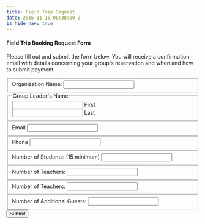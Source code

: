 ```yaml
---
title: Field Trip Request
date: 2016-11-15 00:38:00 Z
is hide_nav: true
---
```


#### Field Trip Booking Request Form

Please fill out and submit the form below. You will receive a confirmation email with details concerning your group's reservation and when and how to submit payment.

<form class="interest_form">
    <fieldset>
        <label for="organization_name">Organization Name:</label>
        <input type="text" name="organization_name" id="organization_name">
    </fieldset>
    <fieldset>
        <legend>Group Leader's Name</legend>
        <div class="col-2">
            <input type="text" name="leader_first_name" id="leader_first_name">
            <label for="leader_first_name">First</label>
        </div>
        <div class="col-2">
            <input type="text" name="leader_last_name" id="leader_last_name">
            <label for="leader_last_name">Last</label>
        </div>
    </fieldset>
    <fieldset>
        <label for="email">Email</label>
        <input type="email" name="email" id="email">
    </fieldset>
    <fieldset>
        <label for="phone">Phone</label>
        <input type="tel" name="phone" id="phone">
    </fieldset>
    <fieldset>
        <label for="number_of_students">Number of Students: (15 minimum)</label>
        <input type="text" name="number_of_students" id="number_of_students">
    </fieldset>
    <fieldset>
        <label for="number_of_students">Number of Teachers:</label>
        <input type="text" name="number_of_teachers" id="number_of_students">
    </fieldset>
    <fieldset>
        <label for="number_of_teachers">Number of Teachers:</label>
        <input type="text" name="number_of_teachers" id="number_of_teachers">
    </fieldset>
    <fieldset>
        <label for="number_of_guests">Number of Additional Guests:</label>
        <input type="text" name="number_of_guests" id="number_of_guests">
    </fieldset>
    <input type="submit" value="Submit">
    <input type="hidden" name="form_name" value="matinee_field_trip_form">
</form>

<script type="text/javascript">
    $(document).ready(function() {

        $(".interest_form").submit(function(e) {
            e.preventDefault();
            var formData = $(e.target).serializeArray().reduce(function(a,x) {

                a.data[x.name] = x.value;
                return a;

            }, {data: {}});

            var submitBtn = $('.interest_form input[type="submit"]');
            submitBtn.attr('disabled', 'disabled');

            $.ajax({
               url: 'https://c4fkmchy15.execute-api.us-east-1.amazonaws.com/prod/emailer',
               dataType: 'json',
               contentType: 'application/json',
               data: JSON.stringify(formData),
               success: function(data) {
                  var form = $('.interest_form');
                  form.before('<h3>Thanks for contacting us!</h3>');
                  form.hide();
               },
               error: function() {
                   submitBtn.removeAttr('disabled');
                   $('.interest_form').after('<h3>There was a problem, please try again later.</h3>');
               },
               method: 'POST'
            });

        });

    });
</script>
